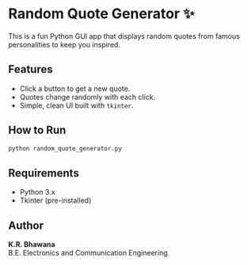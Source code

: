 # Random Quote Generator ✨

This is a fun Python GUI app that displays random quotes from famous personalities to keep you inspired.

## Features
- Click a button to get a new quote.
- Quotes change randomly with each click.
- Simple, clean UI built with `tkinter`.

## How to Run
```bash
python random_quote_generator.py
```

## Requirements
- Python 3.x
- Tkinter (pre-installed)

## Author
**K.R. Bhawana**  
B.E. Electronics and Communication Engineering  
